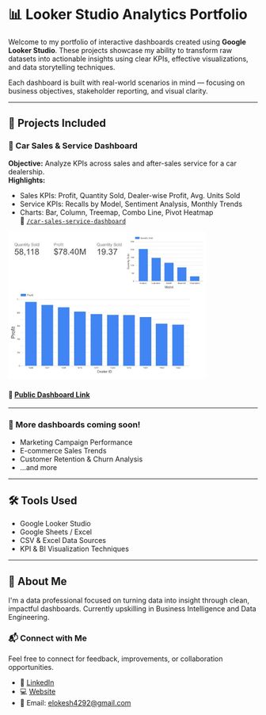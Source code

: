 # 📊 Looker Studio Analytics Portfolio

Welcome to my portfolio of interactive dashboards created using **Google Looker Studio**. These projects showcase my ability to transform raw datasets into actionable insights using clear KPIs, effective visualizations, and data storytelling techniques.

Each dashboard is built with real-world scenarios in mind — focusing on business objectives, stakeholder reporting, and visual clarity.

---

## 🔹 Projects Included

### 🚗 Car Sales & Service Dashboard
**Objective:** Analyze KPIs across sales and after-sales service for a car dealership.  
**Highlights:**
- Sales KPIs: Profit, Quantity Sold, Dealer-wise Profit, Avg. Units Sold
- Service KPIs: Recalls by Model, Sentiment Analysis, Monthly Trends
- Charts: Bar, Column, Treemap, Combo Line, Pivot Heatmap  
📁 [`/car-sales-service-dashboard`](./car-sales-service-dashboard)

<div align="left">
  <img src="car-sales-service-dashboard/Sales-Dashboard.JPG" width="400">
</div>

#### 🔗 [Public Dashboard Link](https://lookerstudio.google.com/reporting/df391c20-7f7c-41f5-a131-826a5e11a38e)
---

### 📌 More dashboards coming soon!
- Marketing Campaign Performance
- E-commerce Sales Trends
- Customer Retention & Churn Analysis
- ...and more

---

## 🛠 Tools Used
- Google Looker Studio
- Google Sheets / Excel
- CSV & Excel Data Sources
- KPI & BI Visualization Techniques

---

## 💼 About Me
I'm a data professional focused on turning data into insight through clean, impactful dashboards. Currently upskilling in Business Intelligence and Data Engineering.

### 📬 Connect with Me
Feel free to connect for feedback, improvements, or collaboration opportunities.
- 💼 [LinkedIn](https://www.linkedin.com/in/eegapuri-lokeshwar-reddy-281327308)
- 💻 [Website](https://elreddy-portfolio.lovable.app)
- 📧 Email: elokesh4292@gmail.com

